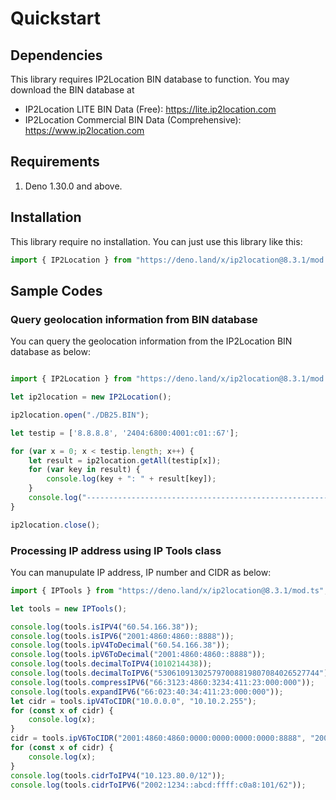 # Quickstart

## Dependencies

This library requires IP2Location BIN database to function. You may
download the BIN database at

-   IP2Location LITE BIN Data (Free): <https://lite.ip2location.com>
-   IP2Location Commercial BIN Data (Comprehensive):
    <https://www.ip2location.com>

## Requirements

1.  Deno 1.30.0 and above.

## Installation

This library require no installation. You can just use this library like this:

```javascript
import { IP2Location } from "https://deno.land/x/ip2location@8.3.1/mod.ts";
```

## Sample Codes

### Query geolocation information from BIN database

You can query the geolocation information from the IP2Location BIN database as below:

```javascript

import { IP2Location } from "https://deno.land/x/ip2location@8.3.1/mod.ts";

let ip2location = new IP2Location();

ip2location.open("./DB25.BIN");

let testip = ['8.8.8.8', '2404:6800:4001:c01::67'];

for (var x = 0; x < testip.length; x++) {
	let result = ip2location.getAll(testip[x]);
	for (var key in result) {
		console.log(key + ": " + result[key]);
	}
	console.log("--------------------------------------------------------------");
}

ip2location.close();
```

### Processing IP address using IP Tools class

You can manupulate IP address, IP number and CIDR as below:

```javascript
import { IPTools } from "https://deno.land/x/ip2location@8.3.1/mod.ts";

let tools = new IPTools();

console.log(tools.isIPV4("60.54.166.38"));
console.log(tools.isIPV6("2001:4860:4860::8888"));
console.log(tools.ipV4ToDecimal("60.54.166.38"));
console.log(tools.ipV6ToDecimal("2001:4860:4860::8888"));
console.log(tools.decimalToIPV4(1010214438));
console.log(tools.decimalToIPV6("530610913025797008819807084026527744"));
console.log(tools.compressIPV6("66:3123:4860:3234:411:23:000:000"));
console.log(tools.expandIPV6("66:023:40:34:411:23:000:000"));
let cidr = tools.ipV4ToCIDR("10.0.0.0", "10.10.2.255");
for (const x of cidr) {
	console.log(x);
}
cidr = tools.ipV6ToCIDR("2001:4860:4860:0000:0000:0000:0000:8888", "2001:4860:4860:0000:eeee:ffff:ffff:ffff");
for (const x of cidr) {
	console.log(x);
}
console.log(tools.cidrToIPV4("10.123.80.0/12"));
console.log(tools.cidrToIPV6("2002:1234::abcd:ffff:c0a8:101/62"));
```

